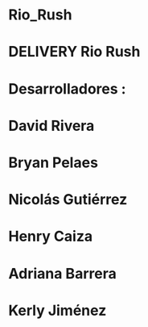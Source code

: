 # Rio_Rush
 # DELIVERY Rio Rush
# Desarrolladores :
# David Rivera
# Bryan Pelaes
# Nicolás Gutiérrez 
# Henry Caiza
# Adriana Barrera
# Kerly Jiménez
